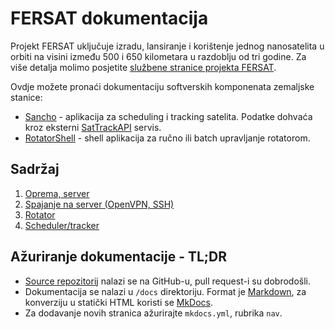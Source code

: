 # FERSAT dokumentacija

Projekt FERSAT uključuje izradu, lansiranje i korištenje jednog nanosatelita u orbiti na visini između 500 i 650 kilometara u razdoblju od tri godine. Za više detalja molimo posjetite [službene stranice projekta FERSAT](https://www.fer.unizg.hr/zkist/FERSAT).

Ovdje možete pronaći dokumentaciju softverskih komponenata zemaljske stanice:

 - [Sancho](https://github.com/UltimaLabs/sancho/) - aplikacija za scheduling i tracking satelita. Podatke dohvaća kroz eksterni [SatTrackAPI](https://github.com/UltimaLabs/sattrackapi) servis.
 - [RotatorShell](https://github.com/UltimaLabs/rotatorshell) - shell aplikacija za ručno ili batch upravljanje rotatorom.

## Sadržaj

 1. [Oprema, server](oprema_server.md)
 2. [Spajanje na server (OpenVPN, SSH)](spajanje.md)
 3. [Rotator](rotator.md)
 4. [Scheduler/tracker](tracker.md)

## Ažuriranje dokumentacije - TL;DR

 - [Source repozitorij](https://github.com/UltimaLabs/fersat-docs/) nalazi se na GitHub-u, pull request-i su dobrodošli.
 - Dokumentacija se nalazi u `/docs` direktoriju. Format je [Markdown](https://www.markdownguide.org/basic-syntax/), za konverziju u statički HTML koristi se [MkDocs](https://www.mkdocs.org/).
 - Za dodavanje novih stranica ažurirajte `mkdocs.yml`, rubrika `nav`.